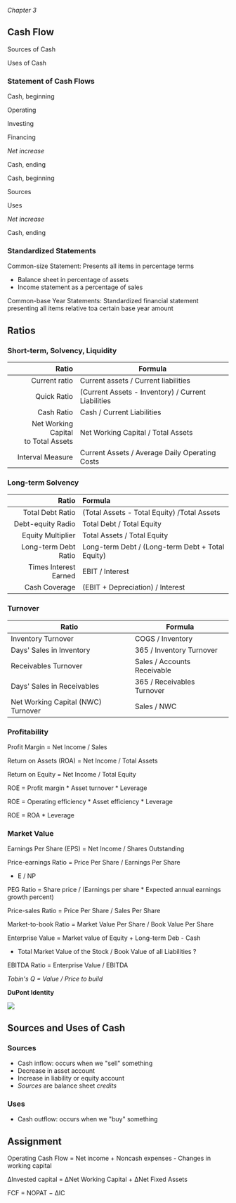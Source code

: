 *Chapter 3*

## Cash Flow

Sources of Cash

Uses of Cash

### Statement of Cash Flows

Cash, beginning

Operating

Investing

Financing

*Net increase*

Cash, ending



Cash, beginning

Sources

Uses

*Net increase*

Cash, ending

### Standardized Statements

Common-size Statement: Presents all items in percentage terms

- Balance sheet in percentage of assets
- Income statement as a percentage of sales

Common-base Year Statements: Standardized financial statement presenting all items relative toa  certain base year amount

## Ratios

### Short-term, Solvency, Liquidity

|                                  Ratio | Formula                                            |
| -------------------------------------: | -------------------------------------------------- |
|                          Current ratio | Current assets / Current liabilities               |
|                            Quick Ratio | (Current Assets - Inventory) / Current Liabilities |
|                             Cash Ratio | Cash / Current Liabilities                         |
| Net Working Capital<br>to Total Assets | Net Working Capital / Total Assets                 |
|                       Interval Measure | Current Assets / Average Daily Operating Costs     |

### Long-term Solvency  

|                 Ratio | Formula                                          |
| --------------------: | :----------------------------------------------- |
|      Total Debt Ratio | (Total Assets - Total Equity) /Total Assets      |
|     Debt-equity Radio | Total Debt / Total Equity                        |
|     Equity Multiplier | Total Assets / Total Equity                      |
|  Long-term Debt Ratio | Long-term Debt / (Long-term Debt + Total Equity) |
| Times Interest Earned | EBIT / Interest                                  |
|         Cash Coverage | (EBIT + Depreciation) / Interest                 |

### Turnover

| Ratio                              | Formula                     |
| ---------------------------------- | --------------------------- |
| Inventory Turnover                 | COGS / Inventory            |
| Days' Sales in Inventory           | 365 / Inventory Turnover    |
| Receivables Turnover               | Sales / Accounts Receivable |
| Days' Sales in Receivables         | 365 / Receivables Turnover  |
| Net Working Capital (NWC) Turnover | Sales / NWC                 |

### Profitability

Profit Margin = Net Income / Sales

Return on Assets (ROA) = Net Income / Total Assets

Return on Equity = Net Income / Total Equity



ROE = Profit margin * Asset turnover * Leverage

ROE = Operating efficiency * Asset efficiency * Leverage

ROE = ROA * Leverage

### Market Value

Earnings Per Share (EPS) = Net Income / Shares Outstanding

Price-earnings Ratio = Price Per Share / Earnings Per Share

- E / NP

PEG Ratio = Share price / (Earnings per share * Expected annual earnings growth percent)

Price-sales Ratio = Price Per Share / Sales Per Share

Market-to-book Ratio = Market Value Per Share / Book Value Per Share

Enterprise Value = Market value of Equity + Long-term Deb - Cash

- Total Market Value of the Stock / Book Value of all Liabilities ?

EBITDA Ratio = Enterprise Value / EBITDA

*Tobin's Q = Value / Price to build*



**DuPont Identity**

![](DuPont.PNG)



## Sources and Uses of Cash

### Sources

- Cash inflow: occurs when we "sell" something
- Decrease in asset account
- Increase in liability or equity account
- *Sources* are balance sheet *credits*

### Uses

- Cash outflow: occurs when we "buy" something

## Assignment

Operating Cash Flow = Net income + Noncash expenses - Changes in working capital

ΔInvested capital = ΔNet Working Capital + ΔNet Fixed Assets

FCF = NOPAT − ΔIC

